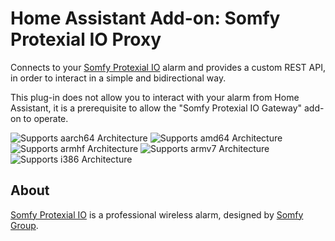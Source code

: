 # Home Assistant Add-on: Somfy Protexial IO Proxy

Connects to your [Somfy Protexial IO](https://www.somfypro.fr/assistance/alarme) alarm and provides a custom REST API, in order to interact in a simple and bidirectional way.

This plug-in does not allow you to interact with your alarm from Home Assistant, it is a prerequisite to allow the "Somfy Protexial IO Gateway" add-on to operate. 

![Supports aarch64 Architecture][aarch64-shield] ![Supports amd64 Architecture][amd64-shield] ![Supports armhf Architecture][armhf-shield] ![Supports armv7 Architecture][armv7-shield] ![Supports i386 Architecture][i386-shield]

## About

[Somfy Protexial IO](https://www.somfypro.fr/assistance/alarme) is a professional wireless alarm, designed by [Somfy Group](https://www.somfy-group.com).

[aarch64-shield]: https://img.shields.io/badge/aarch64-yes-green.svg
[amd64-shield]: https://img.shields.io/badge/amd64-yes-green.svg
[armhf-shield]: https://img.shields.io/badge/armhf-yes-green.svg
[armv7-shield]: https://img.shields.io/badge/armv7-yes-green.svg
[i386-shield]: https://img.shields.io/badge/i386-%3F-yellow.svg
